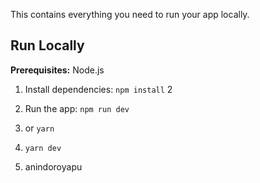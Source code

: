<div align="center">

</div>



This contains everything you need to run your app locally.



## Run Locally

**Prerequisites:**  Node.js


1. Install dependencies:
   `npm install`
2
3. Run the app:
   `npm run dev`
   
4. or `yarn`
5. `yarn dev`

6. anindoroyapu
